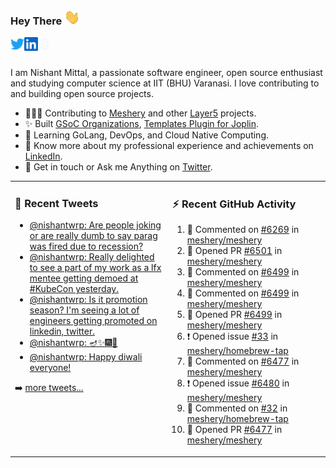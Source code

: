 ### Hey There <img src="./assets/wave.gif" width="25px">
<a href="http://urls.nishantwrp.com/github-to-twitter" target="_blank">
  <img align="left" alt="Nishant's Twitter" width="22px" src="./assets/twitter.svg" />
</a>
<a href="http://urls.nishantwrp.com/github-to-linkedin" target="_blank">
  <img align="left" alt="Nishant's LinkedIn" width="22px" src="./assets/linkedin.svg" />
</a>
<a href="http://urls.nishantwrp.com/github-to-site" target="_blank">
  <img align="left" alt="Nishant's Site" width="22px" src="./assets/globe.svg" />
</a>
<br /><br />

I am Nishant Mittal, a passionate software engineer, open source enthusiast and studying computer science at IIT (BHU) Varanasi. I love contributing to and building open source projects.

- 👨🏽‍💻 Contributing to [Meshery](https://meshery.io/) and other [Layer5](https://layer5.io/) projects.
- ✨ Built [GSoC Organizations](https://www.gsocorganizations.dev/), [Templates Plugin for Joplin](https://github.com/joplin/plugin-templates).
- 🌱 Learning GoLang, DevOps, and Cloud Native Computing.
- 🚀 Know more about my professional experience and achievements on [LinkedIn](http://urls.nishantwrp.com/github-to-linkedin).
- 💬 Get in touch or Ask me Anything on [Twitter](http://urls.nishantwrp.com/github-to-twitter).

<table><tr>
<td valign="top" width="50%">

### 📱 Recent Tweets
<!-- TWITTER:START -->
- [@nishantwrp: Are people joking or are really dumb to say parag was fired due to recession?](https://rss.app/articles/cb4e791f6f6d729c074351566bd3a7c508111d6e1136a1e9c3ec930d979628d4f61eb1492ac7df6dfba7637cda10079569d56ae2c0137a118d)
- [@nishantwrp: Really delighted to see a part of my work as a lfx mentee getting demoed at #KubeCon yesterday.](https://rss.app/articles/cb4e791f6f6d729c074351566bd3a7c508111d6e1136a1e9c3ec930d979628d4f61eb1492ac7df6dfba76c7cd613099b62d26ce6c014721588)
- [@nishantwrp: Is it promotion season? I&#39;m seeing a lot of engineers getting promoted on linkedin, twitter.](https://rss.app/articles/cb4e791f6f6d729c074351566bd3a7c508111d6e1136a1e9c3ec930d979628d4f61eb1492ac7df6dfba7687bde1d099664d46ae0c4117e1c8e)
- [@nishantwrp: 🪔✨🎆🎇](https://rss.app/articles/cb4e791f6f6d729c074351566bd3a7c508111d6e1136a1e9c3ec930d979628d4f61eb1492ac7df6dfba66c78de120c9a64d36de9c41b781589)
- [@nishantwrp: Happy diwali everyone!](https://rss.app/articles/cb4e791f6f6d729c074351566bd3a7c508111d6e1136a1e9c3ec930d979628d4f61eb1492ac7df6dfba6687ad8120f9a61d46ce0c6167c1283)
<!-- TWITTER:END -->
➡️ [more tweets...](http://urls.nishantwrp.com/github-to-twitter)

</td>
<td valign="top" width="50%">

### ⚡ Recent GitHub Activity
<!--RECENT_ACTIVITY:start-->
1. 💬 Commented on [#6269](https://github.com/meshery/meshery/issues/6269#issuecomment-1311716508) in [meshery/meshery](https://github.com/meshery/meshery)
2. 💪 Opened PR [#6501](https://github.com/meshery/meshery/pull/6501) in [meshery/meshery](https://github.com/meshery/meshery)
3. 💬 Commented on [#6499](https://github.com/meshery/meshery/pull/6499#issuecomment-1304816568) in [meshery/meshery](https://github.com/meshery/meshery)
4. 💬 Commented on [#6499](https://github.com/meshery/meshery/pull/6499#issuecomment-1304762029) in [meshery/meshery](https://github.com/meshery/meshery)
5. 💪 Opened PR [#6499](https://github.com/meshery/meshery/pull/6499) in [meshery/meshery](https://github.com/meshery/meshery)
6. ❗️ Opened issue [#33](https://github.com/meshery/homebrew-tap/issues/33) in [meshery/homebrew-tap](https://github.com/meshery/homebrew-tap)
7. 💬 Commented on [#6477](https://github.com/meshery/meshery/pull/6477#issuecomment-1301342471) in [meshery/meshery](https://github.com/meshery/meshery)
8. ❗️ Opened issue [#6480](https://github.com/meshery/meshery/issues/6480) in [meshery/meshery](https://github.com/meshery/meshery)
9. 💬 Commented on [#32](https://github.com/meshery/homebrew-tap/pull/32#issuecomment-1301161942) in [meshery/homebrew-tap](https://github.com/meshery/homebrew-tap)
10. 💪 Opened PR [#6477](https://github.com/meshery/meshery/pull/6477) in [meshery/meshery](https://github.com/meshery/meshery)
<!--RECENT_ACTIVITY:end-->

</td>
</tr></table>
